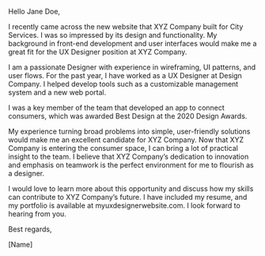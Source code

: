 Hello Jane Doe,

I recently came across the new website that XYZ Company built for City Services. I was so impressed by its design and functionality. My background in front-end development and user interfaces would make me a great fit for the UX Designer position at XYZ Company.

I am a passionate Designer with experience in wireframing, UI patterns, and user flows. For the past year, I have worked as a UX Designer at Design Company. I helped develop tools such as a customizable management system and a new web portal.

I was a key member of the team that developed an app to connect consumers, which was awarded Best Design at the 2020 Design Awards.

My experience turning broad problems into simple, user-friendly solutions would make me an excellent candidate for XYZ Company. Now that XYZ Company is entering the consumer space, I can bring a lot of practical insight to the team. I believe that XYZ Company’s dedication to innovation and emphasis on teamwork is the perfect environment for me to flourish as a designer.

I would love to learn more about this opportunity and discuss how my skills can contribute to XYZ Company’s future. I have included my resume, and my portfolio is available at myuxdesignerwebsite.com. I look forward to hearing from you.

Best regards,

[Name]